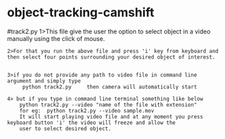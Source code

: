 # object-tracking-camshift
#track2.py
    1>This file give the user the option to select object in a video manually using the click of mouse.
    
    
    2>For that you run the above file and press 'i' key from keyboard and then select four points surrounding your desired object of interest.
    
    
    3>if you do not provide any path to video file in command line argument and simply type
         python track2.py     then camera will automatically start
    
    4> but if you type in command line terminal something like below
        python track2.py --video "name of the file with extension"
        for eg:  python track2.py --video sample.mov
        It will start playing video file and at any moment you press keyboard button 'i' the video will freeze and allow the 
        user to select desired object.
    
